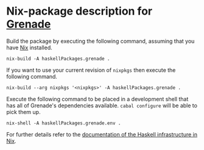 # Nix-package description for [Grenade][1]

Build the package by executing the following command, assuming that you have
[Nix][2] installed.

    nix-build -A haskellPackages.grenade .

If you want to use your current revision of `nixpkgs` then execute the
following command.

    nix-build --arg nixpkgs '<nixpkgs>' -A haskellPackages.grenade .

Execute the following command to be placed in a development shell that has
all of Grenade's dependencies available. `cabal configure` will be able to
pick them up.

    nix-shell -A haskellPackages.grenade.env .

For further details refer to the [documentation of the Haskell infrastructure
in Nix][3].

[1]: https://github.com/HuwCampbell/grenade
[2]: http://nixos.org/nix/
[3]: http://nixos.org/nixpkgs/manual/#users-guide-to-the-haskell-infrastructure
